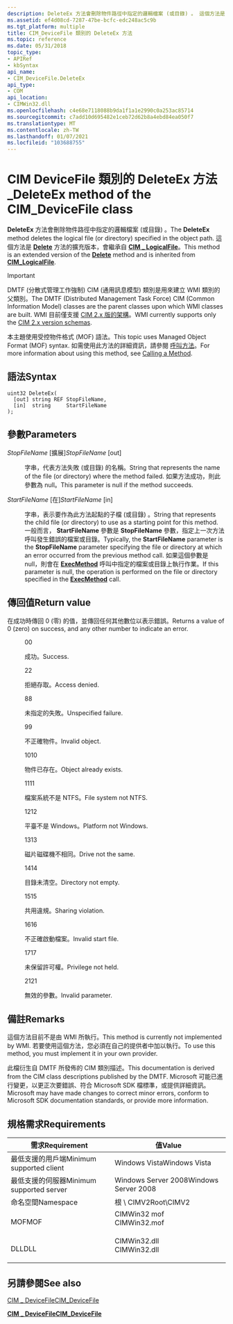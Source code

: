 ```yaml
---
description: DeleteEx 方法會刪除物件路徑中指定的邏輯檔案 (或目錄) 。 這個方法是 Delete 方法的擴充版本，會繼承自 CIM \_ LogicalFile。
ms.assetid: ef4d08cd-7287-47be-bcfc-edc248ac5c9b
ms.tgt_platform: multiple
title: CIM_DeviceFile 類別的 DeleteEx 方法
ms.topic: reference
ms.date: 05/31/2018
topic_type:
- APIRef
- kbSyntax
api_name:
- CIM_DeviceFile.DeleteEx
api_type:
- COM
api_location:
- CIMWin32.dll
ms.openlocfilehash: c4e68e7118088b9da1f1a1e2990c0a253ac85714
ms.sourcegitcommit: c7add10d695482e1ceb72d62b8a4ebd84ea050f7
ms.translationtype: MT
ms.contentlocale: zh-TW
ms.lasthandoff: 01/07/2021
ms.locfileid: "103688755"
---
```

# <a name="deleteex-method-of-the-cim_devicefile-class"></a><span data-ttu-id="08984-104">CIM DeviceFile 類別的 DeleteEx 方法 \_</span><span class="sxs-lookup"><span data-stu-id="08984-104">DeleteEx method of the CIM\_DeviceFile class</span></span>

<span data-ttu-id="08984-105">**DeleteEx** 方法會刪除物件路徑中指定的邏輯檔案 (或目錄) 。</span><span class="sxs-lookup"><span data-stu-id="08984-105">The **DeleteEx** method deletes the logical file (or directory) specified in the object path.</span></span> <span data-ttu-id="08984-106">這個方法是 [**Delete**](delete-method-in-class-cim-devicefile.md) 方法的擴充版本，會繼承自 [**CIM \_ LogicalFile**](cim-logicalfile.md)。</span><span class="sxs-lookup"><span data-stu-id="08984-106">This method is an extended version of the [**Delete**](delete-method-in-class-cim-devicefile.md) method and is inherited from [**CIM\_LogicalFile**](cim-logicalfile.md).</span></span>

> [!IMPORTANT]
> <span data-ttu-id="08984-107">DMTF (分散式管理工作強制) CIM (通用訊息模型) 類別是用來建立 WMI 類別的父類別。</span><span class="sxs-lookup"><span data-stu-id="08984-107">The DMTF (Distributed Management Task Force) CIM (Common Information Model) classes are the parent classes upon which WMI classes are built.</span></span> <span data-ttu-id="08984-108">WMI 目前僅支援 [CIM 2.x 版的架構](https://dmtf.org/standards/cim/schemas)。</span><span class="sxs-lookup"><span data-stu-id="08984-108">WMI currently supports only the [CIM 2.x version schemas](https://dmtf.org/standards/cim/schemas).</span></span>

 

<span data-ttu-id="08984-109">本主題使用受控物件格式 (MOF) 語法。</span><span class="sxs-lookup"><span data-stu-id="08984-109">This topic uses Managed Object Format (MOF) syntax.</span></span> <span data-ttu-id="08984-110">如需使用此方法的詳細資訊，請參閱 [呼叫方法](/windows/desktop/WmiSdk/calling-a-method)。</span><span class="sxs-lookup"><span data-stu-id="08984-110">For more information about using this method, see [Calling a Method](/windows/desktop/WmiSdk/calling-a-method).</span></span>

## <a name="syntax"></a><span data-ttu-id="08984-111">語法</span><span class="sxs-lookup"><span data-stu-id="08984-111">Syntax</span></span>


```mof
uint32 DeleteEx(
  [out] string REF StopFileName,
  [in]  string     StartFileName
);
```



## <a name="parameters"></a><span data-ttu-id="08984-112">參數</span><span class="sxs-lookup"><span data-stu-id="08984-112">Parameters</span></span>

<dl> <dt>

<span data-ttu-id="08984-113">*StopFileName* \[擴展\]</span><span class="sxs-lookup"><span data-stu-id="08984-113">*StopFileName* \[out\]</span></span>
</dt> <dd>

<span data-ttu-id="08984-114">字串，代表方法失敗 (或目錄) 的名稱。</span><span class="sxs-lookup"><span data-stu-id="08984-114">String that represents the name of the file (or directory) where the method failed.</span></span> <span data-ttu-id="08984-115">如果方法成功，則此參數為 null。</span><span class="sxs-lookup"><span data-stu-id="08984-115">This parameter is null if the method succeeds.</span></span>

</dd> <dt>

<span data-ttu-id="08984-116">*StartFileName* \[在\]</span><span class="sxs-lookup"><span data-stu-id="08984-116">*StartFileName* \[in\]</span></span>
</dt> <dd>

<span data-ttu-id="08984-117">字串，表示要作為此方法起點的子檔 (或目錄) 。</span><span class="sxs-lookup"><span data-stu-id="08984-117">String that represents the child file (or directory) to use as a starting point for this method.</span></span> <span data-ttu-id="08984-118">一般而言， **StartFileName** 參數是 **StopFileName** 參數，指定上一次方法呼叫發生錯誤的檔案或目錄。</span><span class="sxs-lookup"><span data-stu-id="08984-118">Typically, the **StartFileName** parameter is the **StopFileName** parameter specifying the file or directory at which an error occurred from the previous method call.</span></span> <span data-ttu-id="08984-119">如果這個參數是 null，則會在 [**ExecMethod**](/windows/desktop/WmiSdk/swbemservices-execmethod) 呼叫中指定的檔案或目錄上執行作業。</span><span class="sxs-lookup"><span data-stu-id="08984-119">If this parameter is null, the operation is performed on the file or directory specified in the [**ExecMethod**](/windows/desktop/WmiSdk/swbemservices-execmethod) call.</span></span>

</dd> </dl>

## <a name="return-value"></a><span data-ttu-id="08984-120">傳回值</span><span class="sxs-lookup"><span data-stu-id="08984-120">Return value</span></span>

<span data-ttu-id="08984-121">在成功時傳回 0 (零) 的值，並傳回任何其他數位以表示錯誤。</span><span class="sxs-lookup"><span data-stu-id="08984-121">Returns a value of 0 (zero) on success, and any other number to indicate an error.</span></span>

<dl> <dt>


</dt> <dd>

<span data-ttu-id="08984-122">0</span><span class="sxs-lookup"><span data-stu-id="08984-122">0</span></span>

<span data-ttu-id="08984-123">成功。</span><span class="sxs-lookup"><span data-stu-id="08984-123">Success.</span></span>

</dd> <dt>


</dt> <dd>

<span data-ttu-id="08984-124">2</span><span class="sxs-lookup"><span data-stu-id="08984-124">2</span></span>

<span data-ttu-id="08984-125">拒絕存取。</span><span class="sxs-lookup"><span data-stu-id="08984-125">Access denied.</span></span>

</dd> <dt>


</dt> <dd>

<span data-ttu-id="08984-126">8</span><span class="sxs-lookup"><span data-stu-id="08984-126">8</span></span>

<span data-ttu-id="08984-127">未指定的失敗。</span><span class="sxs-lookup"><span data-stu-id="08984-127">Unspecified failure.</span></span>

</dd> <dt>


</dt> <dd>

<span data-ttu-id="08984-128">9</span><span class="sxs-lookup"><span data-stu-id="08984-128">9</span></span>

<span data-ttu-id="08984-129">不正確物件。</span><span class="sxs-lookup"><span data-stu-id="08984-129">Invalid object.</span></span>

</dd> <dt>


</dt> <dd>

<span data-ttu-id="08984-130">10</span><span class="sxs-lookup"><span data-stu-id="08984-130">10</span></span>

<span data-ttu-id="08984-131">物件已存在。</span><span class="sxs-lookup"><span data-stu-id="08984-131">Object already exists.</span></span>

</dd> <dt>


</dt> <dd>

<span data-ttu-id="08984-132">11</span><span class="sxs-lookup"><span data-stu-id="08984-132">11</span></span>

<span data-ttu-id="08984-133">檔案系統不是 NTFS。</span><span class="sxs-lookup"><span data-stu-id="08984-133">File system not NTFS.</span></span>

</dd> <dt>


</dt> <dd>

<span data-ttu-id="08984-134">12</span><span class="sxs-lookup"><span data-stu-id="08984-134">12</span></span>

<span data-ttu-id="08984-135">平臺不是 Windows。</span><span class="sxs-lookup"><span data-stu-id="08984-135">Platform not Windows.</span></span>

</dd> <dt>


</dt> <dd>

<span data-ttu-id="08984-136">13</span><span class="sxs-lookup"><span data-stu-id="08984-136">13</span></span>

<span data-ttu-id="08984-137">磁片磁碟機不相同。</span><span class="sxs-lookup"><span data-stu-id="08984-137">Drive not the same.</span></span>

</dd> <dt>


</dt> <dd>

<span data-ttu-id="08984-138">14</span><span class="sxs-lookup"><span data-stu-id="08984-138">14</span></span>

<span data-ttu-id="08984-139">目錄未清空。</span><span class="sxs-lookup"><span data-stu-id="08984-139">Directory not empty.</span></span>

</dd> <dt>


</dt> <dd>

<span data-ttu-id="08984-140">15</span><span class="sxs-lookup"><span data-stu-id="08984-140">15</span></span>

<span data-ttu-id="08984-141">共用違規。</span><span class="sxs-lookup"><span data-stu-id="08984-141">Sharing violation.</span></span>

</dd> <dt>


</dt> <dd>

<span data-ttu-id="08984-142">16</span><span class="sxs-lookup"><span data-stu-id="08984-142">16</span></span>

<span data-ttu-id="08984-143">不正確啟動檔案。</span><span class="sxs-lookup"><span data-stu-id="08984-143">Invalid start file.</span></span>

</dd> <dt>


</dt> <dd>

<span data-ttu-id="08984-144">17</span><span class="sxs-lookup"><span data-stu-id="08984-144">17</span></span>

<span data-ttu-id="08984-145">未保留許可權。</span><span class="sxs-lookup"><span data-stu-id="08984-145">Privilege not held.</span></span>

</dd> <dt>


</dt> <dd>

<span data-ttu-id="08984-146">21</span><span class="sxs-lookup"><span data-stu-id="08984-146">21</span></span>

<span data-ttu-id="08984-147">無效的參數。</span><span class="sxs-lookup"><span data-stu-id="08984-147">Invalid parameter.</span></span>

</dd> </dl>

## <a name="remarks"></a><span data-ttu-id="08984-148">備註</span><span class="sxs-lookup"><span data-stu-id="08984-148">Remarks</span></span>

<span data-ttu-id="08984-149">這個方法目前不是由 WMI 所執行。</span><span class="sxs-lookup"><span data-stu-id="08984-149">This method is currently not implemented by WMI.</span></span> <span data-ttu-id="08984-150">若要使用這個方法，您必須在自己的提供者中加以執行。</span><span class="sxs-lookup"><span data-stu-id="08984-150">To use this method, you must implement it in your own provider.</span></span>

<span data-ttu-id="08984-151">此檔衍生自 DMTF 所發佈的 CIM 類別描述。</span><span class="sxs-lookup"><span data-stu-id="08984-151">This documentation is derived from the CIM class descriptions published by the DMTF.</span></span> <span data-ttu-id="08984-152">Microsoft 可能已進行變更，以更正次要錯誤、符合 Microsoft SDK 檔標準，或提供詳細資訊。</span><span class="sxs-lookup"><span data-stu-id="08984-152">Microsoft may have made changes to correct minor errors, conform to Microsoft SDK documentation standards, or provide more information.</span></span>

## <a name="requirements"></a><span data-ttu-id="08984-153">規格需求</span><span class="sxs-lookup"><span data-stu-id="08984-153">Requirements</span></span>



| <span data-ttu-id="08984-154">需求</span><span class="sxs-lookup"><span data-stu-id="08984-154">Requirement</span></span> | <span data-ttu-id="08984-155">值</span><span class="sxs-lookup"><span data-stu-id="08984-155">Value</span></span> |
|-------------------------------------|-----------------------------------------------------------------------------------------|
| <span data-ttu-id="08984-156">最低支援的用戶端</span><span class="sxs-lookup"><span data-stu-id="08984-156">Minimum supported client</span></span><br/> | <span data-ttu-id="08984-157">Windows Vista</span><span class="sxs-lookup"><span data-stu-id="08984-157">Windows Vista</span></span><br/>                                                                |
| <span data-ttu-id="08984-158">最低支援的伺服器</span><span class="sxs-lookup"><span data-stu-id="08984-158">Minimum supported server</span></span><br/> | <span data-ttu-id="08984-159">Windows Server 2008</span><span class="sxs-lookup"><span data-stu-id="08984-159">Windows Server 2008</span></span><br/>                                                          |
| <span data-ttu-id="08984-160">命名空間</span><span class="sxs-lookup"><span data-stu-id="08984-160">Namespace</span></span><br/>                | <span data-ttu-id="08984-161">根 \\ CIMV2</span><span class="sxs-lookup"><span data-stu-id="08984-161">Root\\CIMV2</span></span><br/>                                                                  |
| <span data-ttu-id="08984-162">MOF</span><span class="sxs-lookup"><span data-stu-id="08984-162">MOF</span></span><br/>                      | <dl> <span data-ttu-id="08984-163"><dt>CIMWin32 mof</dt></span><span class="sxs-lookup"><span data-stu-id="08984-163"><dt>CIMWin32.mof</dt></span></span> </dl> |
| <span data-ttu-id="08984-164">DLL</span><span class="sxs-lookup"><span data-stu-id="08984-164">DLL</span></span><br/>                      | <dl> <span data-ttu-id="08984-165"><dt>CIMWin32.dll</dt></span><span class="sxs-lookup"><span data-stu-id="08984-165"><dt>CIMWin32.dll</dt></span></span> </dl> |



## <a name="see-also"></a><span data-ttu-id="08984-166">另請參閱</span><span class="sxs-lookup"><span data-stu-id="08984-166">See also</span></span>

<dl> <dt>

[<span data-ttu-id="08984-167">CIM \_ DeviceFile</span><span class="sxs-lookup"><span data-stu-id="08984-167">CIM\_DeviceFile</span></span>](deleteex-method-in-class-cim-devicefile.md)
</dt> <dt>

[<span data-ttu-id="08984-168">**CIM \_ DeviceFile**</span><span class="sxs-lookup"><span data-stu-id="08984-168">**CIM\_DeviceFile**</span></span>](cim-devicefile.md)
</dt> </dl>

 


